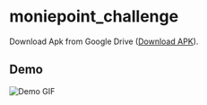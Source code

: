 # moniepoint_challenge

Download Apk from Google Drive ([Download APK](https://drive.google.com/file/d/1M0poKbj1H1E7HmjY4D2_2MSnquW25D07/view?usp=sharing)).

## Demo

![Demo GIF](assets/images/demo.gif)
